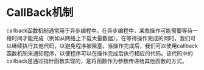 # CallBack机制
callback函数机制通常用于异步编程中。在异步编程中，某些操作可能需要等待一段时间才能完成（例如从网络上下载大量数据）。在等待操作完成的同时，我们可以继续执行其他代码，以避免程序被阻塞。当操作完成后，我们可以使用callback函数机制来通知程序，以便程序可以在操作完成后执行相应的代码。该代码中的callback是通过指针函数实现的，是将函数作为参数传递给其他函数的方式。
# 
